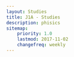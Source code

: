 ```yaml
---
layout: Studies
title: J1A - Studies
description: phisics
sitemap:
    priority: 1.0
    lastmod: 2017-11-02
    changefreq: weekly
---
```


